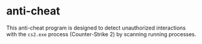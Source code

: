 # anti-cheat
This anti-cheat program is designed to detect unauthorized interactions with the `cs2.exe` process (Counter-Strike 2) by scanning running processes.
